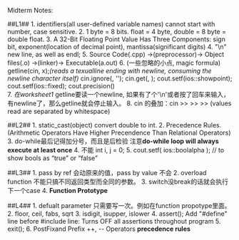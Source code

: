 Midterm Notes:

##L1##
	1. identifiers(all user-defined variable names) cannot start with number, case sensitive. 
	2. 1 byte = 8 bits. float = 4 byte, double = 8 byte = double float.
	3. A 32-Bit Floating Point Value Has Three Components: sign bit, exponent(location of decimal point), mantissa(significant digits) 
	4. "\n" new line, as well as endl;
	5. Source Code(.cpp) ->(preprocessor)-> Object files(.o) ->(linker)-> Executable(a.out)
	6. (一些忽略的小点, magic formula) getline(cin, x);*(reads a texualline ending with newline, consuming the newline character  itself)* cin.ignore(<times of repeat>, '<until char to ignore>'); cin.get(<array>, <until index>); cout.setf(ios::showpoint); cout.setf(ios::fixed); cout.precision(<number>)  
	7. *在worksheet1* getline要读一个newline, 如果有了个'\n'或者按了回车来输入，有newline了，那么getline就会停止输入。 
	8. cin 的叠加：cin >> >> >> (values read are separated  by whitespace)

##L2## 
	1. static_cast<type>(object)  convert double to int.
	2. Precedence Rules. (Arithmetic Operators Have Higher Precendence Than Relational Operators)
	3. do-while最后记得加分号，而且是后检验 注意**do-while loop will always execute at least once** 
	4. 不能 int i, j = 0;
	5. cout.setf( ios::boolalpha );   // to show bools as “true” or “false”

##L3##
	1. pass by ref 会动原来的值，pass by value 不会
	2. overload function 不能只搞不同返回类型而全同的参数。
	3. switch没break的话就会执行下一个case
	4. **Function Prototype** 

##L4##
	1. defualt parameter 只需要写一次。例如在function propotype里面。
	2. <cmath>  floor, ceil, fabs, sqrt	
	3. <cctype>   isdigit, isupper, islower
	4. <cassert>  assert(); Add "#define" line before #include line: Turns OFF all assertions throughout program 
	5. <cstdlib> exit();
	6. PostFixand Prefix ++, -- Operators **precedence rules** 
